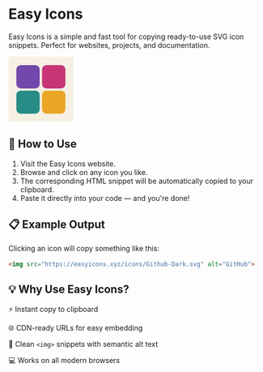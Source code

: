# Easy Icons
Easy Icons is a simple and fast tool for copying ready-to-use SVG icon snippets. Perfect for websites, projects, and documentation.

<img src="logo.png" width="128" alt="Logo">

## 🚀 How to Use
1. Visit the Easy Icons website.
2. Browse and click on any icon you like.
3. The corresponding HTML snippet will be automatically copied to your clipboard.
4. Paste it directly into your code — and you're done!

## 📋 Example Output
Clicking an icon will copy something like this:
```html
<img src="https://easyicons.xyz/icons/Github-Dark.svg" alt="GitHub">
```

## 💡 Why Use Easy Icons?
⚡ Instant copy to clipboard

🌐 CDN-ready URLs for easy embedding

🧠 Clean `<img>` snippets with semantic alt text

💻 Works on all modern browsers